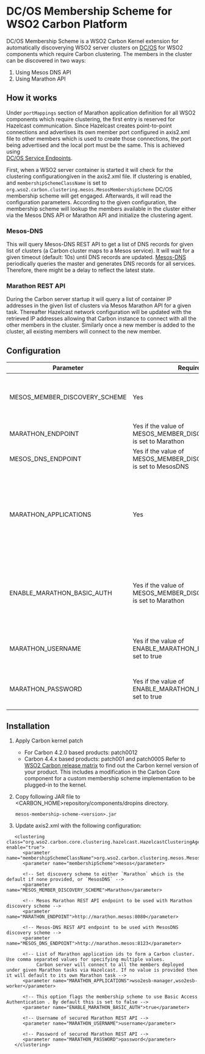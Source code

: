 # DC/OS Membership Scheme for WSO2 Carbon Platform

DC/OS Membership Scheme is a WSO2 Carbon Kernel extension for automatically 
discoverying WSO2 server clusters on [DC/OS](https://github.com/dcos/dcos) 
for WSO2 components which require Carbon clustering. The members in the cluster 
can be discovered in two ways:
   
   1. Using Mesos DNS API
   2. Using Marathon API

## How it works

Under ```portMappings``` section of Marathon application definition for all WSO2 
components which require clustering, the first entry is reserved for Hazelcast 
communication. Since Hazelcast creates point-to-point connections and advertises 
its own member port configured in axis2.xml file to other members which is used to 
create those connections, the port being advertised and the local port must be 
the same. This is achieved using  
[DC/OS Service Endpoints](https://docs.mesosphere.com/1.10/deploying-services/service-endpoints/).

First, when a WSO2 server container is started it will check for the clustering 
configurationgiven in the axis2.xml file. If clustering is enabled, and 
```membershipSchemeClassName``` is set to ```org.wso2.carbon.clustering.mesos.MesosMembershipScheme``` 
DC/OS membership scheme will get engaged. Afterwards, it will read the configuration 
parameters. According to the given configuration, the membership scheme will lookup 
the members available in the cluster either via the Mesos DNS API or Marathon API 
and initialize the clustering agent.

### Mesos-DNS
This will query Mesos-DNS REST API to get a list of DNS records for given list of clusters (a Carbon cluster maps to a Mesos service). It will wait for a given timeout (default: 10s) until 
DNS records are updated. [Mesos-DNS](https://mesosphere.github.io/mesos-dns/) periodically queries the master and generates DNS records for all services. 
Therefore, there might be a delay to reflect the latest state.

### Marathon REST API
During the Carbon server startup it will query a list of container IP addresses in the given list of clusters via Mesos Marathon API for a given task.
Thereafter Hazelcast network configuration will be updated with the retrieved IP addresses allowing that Carbon instance to connect with all the other members in the cluster.
Similarly once a new member is added to the cluster, all existing members will connect to the new member.

## Configuration

| Parameter                     | Required | Description |
|-------------------------------|----------|-------------|
| MESOS_MEMBER_DISCOVERY_SCHEME | Yes      | The cluster discovery scheme to be used: MesosDNS or Marathon. |
| MARATHON_ENDPOINT             | Yes if the value of MESOS_MEMBER_DISCOVERY_SCHEME is set to Marathon | The URL of the Marathon API. |
| MESOS_DNS_ENDPOINT            | Yes if the value of MESOS_MEMBER_DISCOVERY_SCHEME is set to MesosDNS | The URL of the Mesos DNS API. |
| MARATHON_APPLICATIONS         | Yes      | A comma separated list of Marathon application names to be used for adding members to the WSO2 Carbon cluster. |
| ENABLE_MARATHON_BASIC_AUTH    | Yes if the value of MESOS_MEMBER_DISCOVERY_SCHEME is set to Marathon | Set value to true for enabling basic authentication for Marathon discovery scheme. If not set it to false. |
| MARATHON_USERNAME             | Yes if the value of ENABLE_MARATHON_BASIC_AUTH is set to true | The username for Marathon API authentication process. |
| MARATHON_PASSWORD             | Yes if the value of ENABLE_MARATHON_BASIC_AUTH is set to true | The password for Marathon API authentication process. |

## Installation

1. Apply Carbon kernel patch
      - For Carbon 4.2.0 based products: patch0012
      - Carbon 4.4.x based products: patch001 and patch0005
   Refer to [WSO2 Carbon release matrix](http://wso2.com/products/carbon/release-matrix/) to find out
   the Carbon kernel version of your product. This includes a modification in the Carbon Core component for a custom
   membership scheme implementation to be plugged-in to the kernel.

2. Copy following JAR file to <CARBON_HOME>repository/components/dropins directory.

    ```
    mesos-membership-scheme-<version>.jar
    ```

3. Update axis2.xml with the following configuration:

```
   <clustering class="org.wso2.carbon.core.clustering.hazelcast.HazelcastClusteringAgent" enable="true">
      <parameter name="membershipSchemeClassName">org.wso2.carbon.clustering.mesos.MesosMembershipScheme</parameter>
      <parameter name="membershipScheme">mesos</parameter>

      <!-- Set discovery scheme to either `Marathon` which is the default if none provided, or `MesosDNS` -->
      <parameter name="MESOS_MEMBER_DISCOVERY_SCHEME">Marathon</parameter>

      <!-- Mesos Marathon REST API endpoint to be used with Marathon discovery scheme -->
      <parameter name="MARATHON_ENDPOINT">http://marathon.mesos:8080</parameter>

      <!-- Mesos-DNS REST API endpoint to be used with MesosDNS discovery scheme -->
      <parameter name="MESOS_DNS_ENDPOINT">http://marathon.mesos:8123</parameter>

      <!-- List of Marathon application ids to form a Carbon cluster. Use comma separated values for specifying multiple values.
           Carbon server will connect to all the members deployed under given Marathon tasks via Hazelcast. If no value is provided then it will default to its own Marathon task -->
      <parameter name="MARATHON_APPLICATIONS">wso2esb-manager,wso2esb-worker</parameter>

      <!-- This option flags the membership scheme to use Basic Access Authentication . By default this is set to false -->
      <parameter name="ENABLE_MARATHON_BASIC_AUTH">true</parameter>

      <!-- Username of secured Marathon REST API -->
      <parameter name="MARATHON_USERNAME">username</parameter>

      <!-- Password of secured Marathon REST API -->
      <parameter name="MARATHON_PASSWORD">password</parameter>
   </clustering>
```
